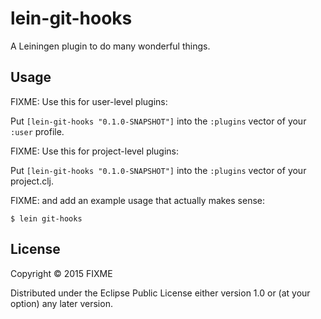# lein-git-hooks

A Leiningen plugin to do many wonderful things.

## Usage

FIXME: Use this for user-level plugins:

Put `[lein-git-hooks "0.1.0-SNAPSHOT"]` into the `:plugins` vector of your `:user`
profile.

FIXME: Use this for project-level plugins:

Put `[lein-git-hooks "0.1.0-SNAPSHOT"]` into the `:plugins` vector of your project.clj.

FIXME: and add an example usage that actually makes sense:

    $ lein git-hooks

## License

Copyright © 2015 FIXME

Distributed under the Eclipse Public License either version 1.0 or (at
your option) any later version.
